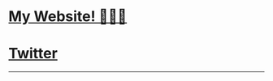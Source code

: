 # <a href="https://malwarecodes.github.io">My Website! 🤖👾🤖</a>
# <a href="https://twitter.com/MalwareCodes">Twitter</a>
---
